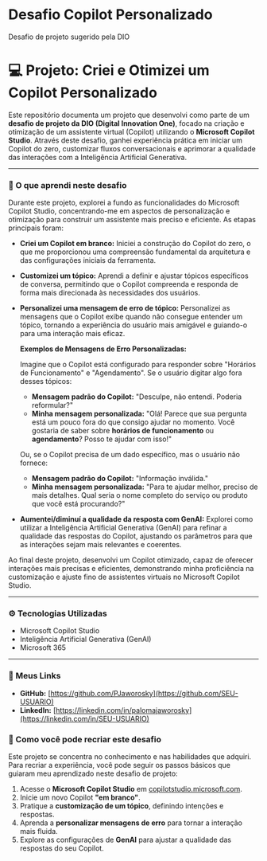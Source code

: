 # Desafio Copilot Personalizado
Desafio de projeto sugerido pela DIO

# 💻 Projeto: Criei e Otimizei um Copilot Personalizado

Este repositório documenta um projeto que desenvolvi como parte de um **desafio de projeto da DIO (Digital Innovation One)**, focado na criação e otimização de um assistente virtual (Copilot) utilizando o **Microsoft Copilot Studio**. Através deste desafio, ganhei experiência prática em iniciar um Copilot do zero, customizar fluxos conversacionais e aprimorar a qualidade das interações com a Inteligência Artificial Generativa.

---

### 🧠 O que aprendi neste desafio

Durante este projeto, explorei a fundo as funcionalidades do Microsoft Copilot Studio, concentrando-me em aspectos de personalização e otimização para construir um assistente mais preciso e eficiente. As etapas principais foram:

* **Criei um Copilot em branco:** Iniciei a construção do Copilot do zero, o que me proporcionou uma compreensão fundamental da arquitetura e das configurações iniciais da ferramenta.
   
* **Customizei um tópico:** Aprendi a definir e ajustar tópicos específicos de conversa, permitindo que o Copilot compreenda e responda de forma mais direcionada às necessidades dos usuários.
* **Personalizei uma mensagem de erro de tópico:** Personalizei as mensagens que o Copilot exibe quando não consegue entender um tópico, tornando a experiência do usuário mais amigável e guiando-o para uma interação mais eficaz.

    **Exemplos de Mensagens de Erro Personalizadas:**

    Imagine que o Copilot está configurado para responder sobre "Horários de Funcionamento" e "Agendamento". Se o usuário digitar algo fora desses tópicos:

    * **Mensagem padrão do Copilot:** "Desculpe, não entendi. Poderia reformular?"
    * **Minha mensagem personalizada:** "Olá! Parece que sua pergunta está um pouco fora do que consigo ajudar no momento. Você gostaria de saber sobre **horários de funcionamento** ou **agendamento**? Posso te ajudar com isso!"

    Ou, se o Copilot precisa de um dado específico, mas o usuário não fornece:

    * **Mensagem padrão do Copilot:** "Informação inválida."
    * **Minha mensagem personalizada:** "Para te ajudar melhor, preciso de mais detalhes. Qual seria o nome completo do serviço ou produto que você está procurando?"

* **Aumentei/diminuí a qualidade da resposta com GenAI:** Explorei como utilizar a Inteligência Artificial Generativa (GenAI) para refinar a qualidade das respostas do Copilot, ajustando os parâmetros para que as interações sejam mais relevantes e coerentes.

Ao final deste projeto, desenvolvi um Copilot otimizado, capaz de oferecer interações mais precisas e eficientes, demonstrando minha proficiência na customização e ajuste fino de assistentes virtuais no Microsoft Copilot Studio.

---

### ⚙️ Tecnologias Utilizadas

* Microsoft Copilot Studio
* Inteligência Artificial Generativa (GenAI)
* Microsoft 365

---

### 🔗 Meus Links

* **GitHub:** [https://github.com/PJaworosky](https://github.com/SEU-USUARIO)
* **LinkedIn:** [https://linkedin.com/in/palomajaworosky](https://linkedin.com/in/SEU-USUARIO)



### 🚀 Como você pode recriar este desafio

Este projeto se concentra no conhecimento e nas habilidades que adquiri. Para recriar a experiência, você pode seguir os passos básicos que guiaram meu aprendizado neste desafio de projeto:

1.  Acesse o **Microsoft Copilot Studio** em [copilotstudio.microsoft.com](https://copilotstudio.microsoft.com).
2.  Inicie um novo Copilot **"em branco"**.
3.  Pratique a **customização de um tópico**, definindo intenções e respostas.
4.  Aprenda a **personalizar mensagens de erro** para tornar a interação mais fluida.
5.  Explore as configurações de **GenAI** para ajustar a qualidade das respostas do seu Copilot.
